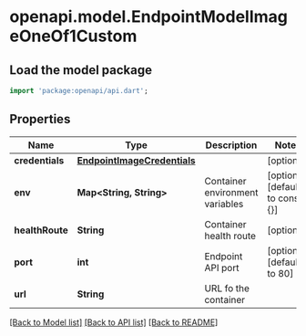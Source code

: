 # openapi.model.EndpointModelImageOneOf1Custom

## Load the model package
```dart
import 'package:openapi/api.dart';
```

## Properties
Name | Type | Description | Notes
------------ | ------------- | ------------- | -------------
**credentials** | [**EndpointImageCredentials**](EndpointImageCredentials.md) |  | [optional] 
**env** | **Map<String, String>** | Container environment variables | [optional] [default to const {}]
**healthRoute** | **String** | Container health route | [optional] 
**port** | **int** | Endpoint API port | [optional] [default to 80]
**url** | **String** | URL fo the container | 

[[Back to Model list]](../README.md#documentation-for-models) [[Back to API list]](../README.md#documentation-for-api-endpoints) [[Back to README]](../README.md)


